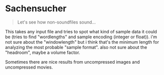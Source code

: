 # Sachensucher

<BLOCKQUOTE>Let's see how non-soundfiles sound...</BLOCKQUOTE>

This takes any input file and tries to spot what kind of sample data it could be (tries to find &quot;wordlengths&quot; and sample encoding (integer or float)). i'm not sure about the &quot;windowlength&quot; but i think that's the minimum length for analyzing the most probable &quot;sample format&quot;. also not sure about the &quot;headroom&quot;, maybe a volume factor.

Sometimes there are nice results from uncompressed images and uncompressed movies.
